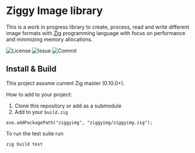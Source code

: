 # Ziggy Image library

This is a work in progress library to create, process, read and write different image formats with [Zig](https://ziglang.org/) programming language with focus on performance and minimizing memory allocations.

![License](https://img.shields.io/github/license/igor84/ziggyimg) ![Issue](https://img.shields.io/github/issues-raw/igor84/ziggyimg?style=flat) ![Commit](https://img.shields.io/github/last-commit/igor84/ziggyimg)

## Install & Build

This project assume current Zig master (0.10.0+).

How to add to your project:
1. Clone this repository or add as a submodule
1. Add to your `build.zig`
```
exe.addPackagePath("ziggyimg", "ziggyimg/ziggyimg.zig");
```

To run the test suite run
```
zig build test
```

